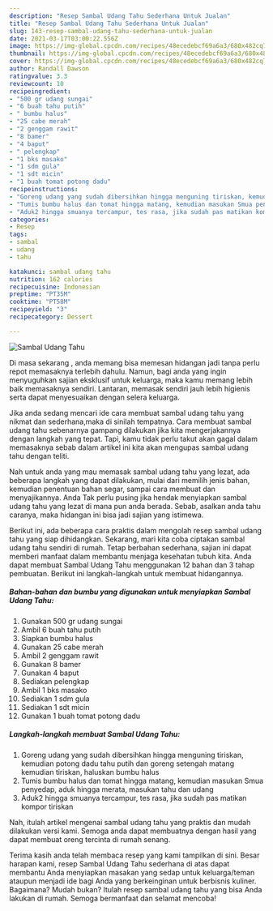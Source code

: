 ```yaml
---
description: "Resep Sambal Udang Tahu Sederhana Untuk Jualan"
title: "Resep Sambal Udang Tahu Sederhana Untuk Jualan"
slug: 143-resep-sambal-udang-tahu-sederhana-untuk-jualan
date: 2021-03-17T03:00:22.556Z
image: https://img-global.cpcdn.com/recipes/48ecedebcf69a6a3/680x482cq70/sambal-udang-tahu-foto-resep-utama.jpg
thumbnail: https://img-global.cpcdn.com/recipes/48ecedebcf69a6a3/680x482cq70/sambal-udang-tahu-foto-resep-utama.jpg
cover: https://img-global.cpcdn.com/recipes/48ecedebcf69a6a3/680x482cq70/sambal-udang-tahu-foto-resep-utama.jpg
author: Randall Dawson
ratingvalue: 3.3
reviewcount: 10
recipeingredient:
- "500 gr udang sungai"
- "6 buah tahu putih"
- " bumbu halus"
- "25 cabe merah"
- "2 genggam rawit"
- "8 bamer"
- "4 baput"
- " pelengkap"
- "1 bks masako"
- "1 sdm gula"
- "1 sdt micin"
- "1 buah tomat potong dadu"
recipeinstructions:
- "Goreng udang yang sudah dibersihkan hingga menguning tiriskan, kemudian potong dadu tahu putih dan goreng setengah matang kemudian tiriskan, haluskan bumbu halus"
- "Tumis bumbu halus dan tomat hingga matang, kemudian masukan Smua penyedap, aduk hingga merata, masukan tahu dan udang"
- "Aduk2 hingga smuanya tercampur, tes rasa, jika sudah pas matikan kompor tiriskan"
categories:
- Resep
tags:
- sambal
- udang
- tahu

katakunci: sambal udang tahu 
nutrition: 162 calories
recipecuisine: Indonesian
preptime: "PT35M"
cooktime: "PT58M"
recipeyield: "3"
recipecategory: Dessert

---
```



![Sambal Udang Tahu](https://img-global.cpcdn.com/recipes/48ecedebcf69a6a3/680x482cq70/sambal-udang-tahu-foto-resep-utama.jpg)

Di masa  sekarang , anda memang bisa memesan hidangan jadi tanpa perlu repot memasaknya terlebih dahulu. Namun, bagi anda yang ingin menyuguhkan sajian eksklusif untuk keluarga, maka kamu memang lebih baik memasaknya sendiri. Lantaran, memasak sendiri jauh lebih higienis serta dapat menyesuaikan dengan selera keluarga.

Jika anda sedang mencari ide cara membuat sambal udang tahu yang nikmat dan sederhana,maka di sinilah tempatnya. Cara membuat sambal udang tahu  sebenarnya gampang dilakukan jika kita mengerjakannya dengan langkah yang tepat. Tapi, kamu tidak perlu takut akan gagal dalam memasaknya 
sebab dalam artikel ini kita akan mengupas sambal udang tahu dengan teliti.  



Nah untuk anda yang mau memasak sambal udang tahu yang lezat, ada beberapa langkah yang dapat dilakukan, mulai dari memilih jenis bahan, kemudian penentuan bahan segar, sampai cara membuat dan menyajikannya. Anda Tak perlu pusing jika hendak menyiapkan sambal udang tahu yang lezat di mana pun anda berada. Sebab, asalkan anda  tahu caranya, maka hidangan ini bisa jadi sajian yang istimewa.

Berikut ini, ada beberapa cara praktis  dalam mengolah resep sambal udang tahu yang siap dihidangkan. Sekarang, mari kita coba ciptakan sambal udang tahu sendiri di rumah. Tetap berbahan sederhana, sajian ini dapat memberi manfaat dalam membantu menjaga kesehatan tubuh kita. Anda dapat membuat Sambal Udang Tahu menggunakan 12 bahan dan 3 tahap pembuatan. Berikut ini langkah-langkah untuk membuat hidangannya.

<!--inarticleads1-->

##### Bahan-bahan dan bumbu yang digunakan untuk menyiapkan Sambal Udang Tahu:

1. Gunakan 500 gr udang sungai
1. Ambil 6 buah tahu putih
1. Siapkan  bumbu halus
1. Gunakan 25 cabe merah
1. Ambil 2 genggam rawit
1. Gunakan 8 bamer
1. Gunakan 4 baput
1. Sediakan  pelengkap
1. Ambil 1 bks masako
1. Sediakan 1 sdm gula
1. Sediakan 1 sdt micin
1. Gunakan 1 buah tomat potong dadu




<!--inarticleads2-->

##### Langkah-langkah membuat Sambal Udang Tahu:

1. Goreng udang yang sudah dibersihkan hingga menguning tiriskan, kemudian potong dadu tahu putih dan goreng setengah matang kemudian tiriskan, haluskan bumbu halus
1. Tumis bumbu halus dan tomat hingga matang, kemudian masukan Smua penyedap, aduk hingga merata, masukan tahu dan udang
1. Aduk2 hingga smuanya tercampur, tes rasa, jika sudah pas matikan kompor tiriskan




Nah, itulah artikel mengenai  sambal udang tahu  yang praktis dan mudah dilakukan versi kami. Semoga anda dapat membuatnya dengan hasil yang dapat membuat oreng tercinta di rumah senang. 

Terima kasih anda telah membaca resep yang kami tampilkan di sini. Besar harapan kami, resep  Sambal Udang Tahu sederhana di atas dapat membantu Anda menyiapkan masakan yang sedap untuk keluarga/teman ataupun menjadi ide bagi Anda yang berkeinginan untuk berbisnis kuliner. Bagaimana? Mudah bukan? Itulah resep sambal udang tahu yang bisa Anda lakukan di rumah. Semoga bermanfaat dan selamat mencoba!

